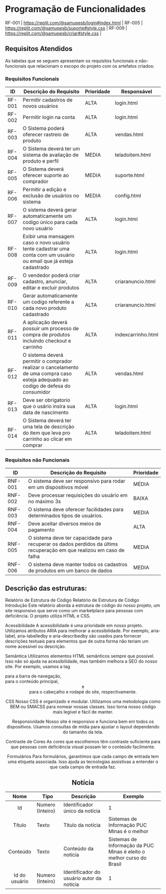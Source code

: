 # Programação de Funcionalidades

RF-001 | https://replit.com/@samupesb/login#index.html |
RF-005 | https://replit.com/@samupesb/suporte#style.css |
RF-009 | https://replit.com/@samupesb/criar#style.css |

## Requisitos Atendidos

As tabelas que se seguem apresentam os requisitos funcionais e não-funcionais que relacionam o escopo do projeto com os artefatos criados:

### Requisitos Funcionais

|ID    | Descrição do Requisito  | Prioridade | Responsável |
|------|-----------------------------------------|----| ----|
|RF-001| Permitir cadastros de novos usuários | ALTA | login.html  |
|RF-002| Permitir login na conta   | ALTA | login.html |
|RF-003| O Sistema poderá oferecer rastreio de produto | ALTA | vendas.html |
|RF-004| O Sistema deverá ter um sistema de avaliação de produto e perfil | MEDIA | teladoitem.html |
|RF-005| O Sistema deverá oferecer suporte ao comprador | MEDIA | suporte.html |
|RF-006| Permitir a edição e exclusão de usuários no sistema | MEDIA | config.html | 
|RF-007| O sistema deverá gerar automaticamente um codigo único para cada novo usuário | ALTA | login.html |
|RF-008| Exibir uma mensagem caso o novo usuário tente cadastrar uma conta com um usuário ou email que já esteja cadastrado | ALTA | login.html |
|RF-009| O vendedor poderá criar cadastro, anunciar, editar e excluir produtos | ALTA | criaranuncio.html |
|RF-010| Gerar automaticamente um codigo referente a cada novo produto cadastrado | ALTA | criaranuncio.html |
|RF-011| A aplicação deverá possuir um processo de compra de produtos incluindo checkout e carrinho | ALTA | indexcarrinho.html |
|RF-012| O sistema deverá permitir o comprador realizar o cancelamento de uma compra caso esteja adequado ao codigo de defesa do consumidor | ALTA | vendas.html |
|RF-013| Deve ser obrigatorio que o usário insira sua data de nascimento|ALTA| login.html |
|RF-014| O Sistema deverá ter uma tela de descrição do item que leva pro carrinho ao clicar em comprar | ALTA | teladoitem.html |

### Requisitos não Funcionais

|ID     | Descrição do Requisito  |Prioridade |
|-------|-------------------------|----|
|RNF-001| O sistema deve ser responsivo para rodar em um dispositivos móvel | MÉDIA | todas telas | 
|RNF-002| Deve processar requisições do usuário em no máximo 3s |  BAIXA | todas telas |
|RNF-003| O sistema deve oferecer facilidades para determinados tipos de usuários.|MEDIA| todas telas |
|RNF-004| Deve aceitar diversos meios de pagamento|ALTA| indexcarrinho.html  |
|RNF-005| O sistema deve ter capacidade para recuperar os dados perdidos da últims recuperação em que realizou em caso de falha|MEDIA| indexcarrinho.html |
|RNF-006| O sistema deve manter todos os cadastros de produtos em um banco de dados|MEDIA| vendas.html |

## Descrição das estruturas:
Relatório de Estrutura de Código
Relatório de Estrutura de Código
Introdução
Este relatório aborda a estrutura de código do nosso projeto, um site responsivo que serve como um marketplace para pessoas com deficiência. O projeto utiliza HTML e CSS.

Acessibilidade
A acessibilidade é uma prioridade em nosso projeto. Utilizamos atributos ARIA para melhorar a acessibilidade. Por exemplo, aria-label, aria-labelledby e aria-describedby são usados para fornecer descrições textuais para elementos que de outra forma não teriam um nome acessível ou descrição.

Semântica
Utilizamos elementos HTML semânticos sempre que possível. Isso não só ajuda na acessibilidade, mas também melhora a SEO do nosso site. Por exemplo, usamos a tag <nav> para a barra de navegação, <main> para o conteúdo principal, <header> e <footer> para o cabeçalho e rodapé do site, respectivamente.

CSS
Nosso CSS é organizado e modular. Utilizamos uma metodologia como BEM ou SMACSS para nomear nossas classes. Isso torna nosso código mais legível e fácil de manter.

Responsividade
Nosso site é responsivo e funciona bem em todos os dispositivos. Usamos consultas de mídia para ajustar o layout dependendo do tamanho da tela.

Contraste de Cores
As cores que escolhemos têm contraste suficiente para que pessoas com deficiência visual possam ler o conteúdo facilmente.

Formulários
Para formulários, garantimos que cada campo de entrada tem uma etiqueta associada. Isso ajuda as tecnologias assistivas a entender o que cada campo de entrada faz.

## Notícia
|  **Nome**      | **Tipo**          | **Descrição**                             | **Exemplo**                                    |
|:--------------:|-------------------|-------------------------------------------|------------------------------------------------|
| Id             | Numero (Inteiro)  | Identificador único da notícia            | 1                                              |
| Título         | Texto             | Título da notícia                         | Sistemas de Informação PUC Minas é o melhor                                   |
| Conteúdo       | Texto             | Conteúdo da notícia                       | Sistemas de Informação da PUC Minas é eleito o melhor curso do Brasil                            |
| Id do usuário  | Numero (Inteiro)  | Identificador do usuário autor da notícia | 1                                              |

